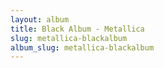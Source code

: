 ```yaml
---
layout: album
title: Black Album - Metallica
slug: metallica-blackalbum
album_slug: metallica-blackalbum
---
```

